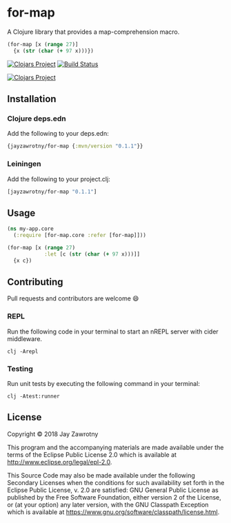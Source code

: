# for-map

A Clojure library that provides a map-comprehension macro.

```clj
(for-map [x (range 27)]
  {x (str (char (+ 97 x)))})
```

[![Clojars Project](https://img.shields.io/clojars/v/jayzawrotny/for-map.svg)](https://clojars.org/jayzawrotny/for-map) [![Build Status](https://travis-ci.com/jayzawrotny/for-map.svg?branch=master)](https://travis-ci.com/jayzawrotny/for-map)

[![Clojars Project](http://clojars.org/jayzawrotny/for-map/latest-version.svg)](http://clojars.org/jayzawrotny/for-map)

## Installation

### Clojure deps.edn

Add the following to your deps.edn:

```clojure
{jayzawrotny/for-map {:mvn/version "0.1.1"}}
```

### Leiningen

Add the following to your project.clj:

```clojure
[jayzawrotny/for-map "0.1.1"]
```

## Usage

```clojure
(ns my-app.core
  (:require [for-map.core :refer [for-map]]))

(for-map [x (range 27)
            :let [c (str (char (+ 97 x)))]]
  {x c})
```

## Contributing

Pull requests and contributors are welcome :smile:

### REPL
Run the following code in your terminal to start an nREPL server with cider middleware.

```shell
clj -Arepl
```

### Testing

Run unit tests by executing the following command in your terminal:

```shell
clj -Atest:runner
```

## License

Copyright © 2018 Jay Zawrotny

This program and the accompanying materials are made available under the
terms of the Eclipse Public License 2.0 which is available at
http://www.eclipse.org/legal/epl-2.0.

This Source Code may also be made available under the following Secondary
Licenses when the conditions for such availability set forth in the Eclipse
Public License, v. 2.0 are satisfied: GNU General Public License as published by
the Free Software Foundation, either version 2 of the License, or (at your
option) any later version, with the GNU Classpath Exception which is available
at https://www.gnu.org/software/classpath/license.html.
